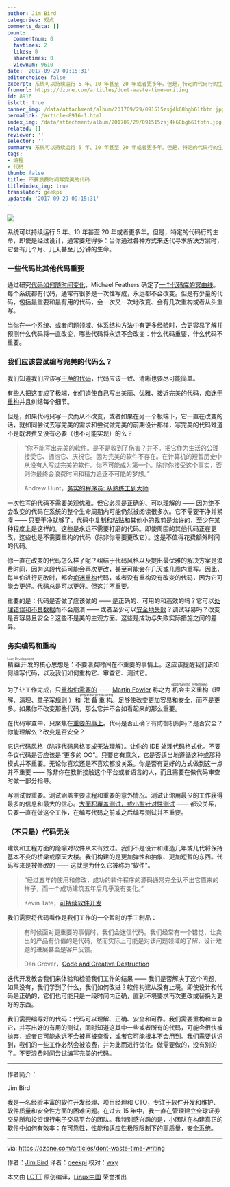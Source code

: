 ```yaml
---
author: Jim Bird
categories: 观点
comments_data: []
count:
  commentnum: 0
  favtimes: 2
  likes: 0
  sharetimes: 0
  viewnum: 9610
date: '2017-09-29 09:15:31'
editorchoice: false
excerpt: 系统可以持续运行 5 年、10 年甚至 20 年或者更多年。但是，特定的代码行的生命，即使是经过设计，通常要短得多：当你通过各种方式来迭代寻求解决方案时，它会有几个月、几天甚至几分钟的生命。
fromurl: https://dzone.com/articles/dont-waste-time-writing
id: 8916
islctt: true
banner_img: /data/attachment/album/201709/29/091515zsj4k68bgb61tbtn.jpg
permalink: /article-8916-1.html
index_img: /data/attachment/album/201709/29/091515zsj4k68bgb61tbtn.jpg.thumb.jpg
related: []
reviewer: ''
selector: ''
summary: 系统可以持续运行 5 年、10 年甚至 20 年或者更多年。但是，特定的代码行的生命，即使是经过设计，通常要短得多：当你通过各种方式来迭代寻求解决方案时，它会有几个月、几天甚至几分钟的生命。
tags:
- 编程
- 代码
thumb: false
title: 不要浪费时间写完美的代码
titleindex_img: true
translator: geekpi
updated: '2017-09-29 09:15:31'
---
```


![](/data/attachment/album/201709/29/091515zsj4k68bgb61tbtn.jpg)


系统可以持续运行 5 年、10 年甚至 20 年或者更多年。但是，特定的代码行的生命，即使是经过设计，通常要短得多：当你通过各种方式来迭代寻求解决方案时，它会有几个月、几天甚至几分钟的生命。


### 一些代码比其他代码重要


通过研究[代码如何随时间变化](http://www.youtube.com/watch?v=0eAhzJ_KM-Q)，Michael Feathers 确定了[一个代码库的冥曲线](http://swreflections.blogspot.ca/2012/10/bad-things-happen-to-good-code.html)。每个系统都有代码，通常有很多是一次性写成，永远都不会改变。但是有少量的代码，包括最重要和最有用的代码，会一次又一次地改变、会有几次重构或者从头重写。


当你在一个系统、或者问题领域、体系结构方法中有更多经验时，会更容易了解并预测什么代码将一直改变，哪些代码将永远不会改变：什么代码重要，什么代码不重要。


### 我们应该尝试编写完美的代码么？


我们知道我们应该写[干净的代码](http://www.amazon.com/Clean-Code-Handbook-Software-Craftsmanship/dp/0132350882)，代码应该一致、清晰也要尽可能简单。


有些人把这变成了极端，他们迫使自己写出[美丽](http://www.makinggoodsoftware.com/2011/03/27/the-obsession-with-beautiful-code-the-refactor-syndrome/)、优雅、接近[完美](http://stackoverflow.com/questions/1196405/how-to-keep-yourself-from-perfectionism-when-coding)的代码，[痴迷于重构](http://programmers.stackexchange.com/questions/43506/is-it-bad-to-have-an-obsessive-refactoring-disorder)并且纠结每个细节。


但是，如果代码只写一次而从不改变，或者如果在另一个极端下，它一直在改变的话，就如同尝试去写完美的需求和尝试做完美的前期设计那样，写完美的代码难道不是既浪费又没有必要（也不可能实现）的么？



> 
> “你不能写出完美的软件。是不是收到了伤害？并不。把它作为生活的公理接受它、拥抱它、庆祝它。因为完美的软件不存在。在计算机的短暂历史中从没有人写过完美的软件。你不可能成为第一个。除非你接受这个事实，否则你最终会浪费时间和精力追逐不可能的梦想。”
> 
> 
> Andrew Hunt，[务实的程序员: 从熟练工到大师](https://pragprog.com/the-pragmatic-programmer)
> 
> 
> 


一次性写的代码不需要美观优雅。但它必须是正确的、可以理解的 —— 因为绝不会改变的代码在系统的整个生命周期内可能仍然被阅读很多次。它不需要干净并紧凑 —— 只要干净就够了。代码中[复制和粘贴](http://swreflections.blogspot.com/2012/03/is-copy-and-paste-programming-really.html)和其他小的裁剪是允许的，至少在某种程度上是这样的。这些是永远不需要打磨的代码。即使周围的其他代码正在更改，这些也是不需要重构的代码（除非你需要更改它）。这是不值得花费额外时间的代码。


你一直在改变的代码怎么样了呢？纠结于代码风格以及提出最优雅的解决方案是浪费时间，因为这段代码可能会再次更改，甚至可能会在几天或几周内重写。因此，每当你进行更改时，都会[痴迷重构](http://programmers.stackexchange.com/questions/43506/is-it-bad-to-have-an-obsessive-refactoring-disorder)代码，或者没有重构没有改变的代码，因为它可能会更好。代码总是可以更好。但这并不重要。


重要的是：代码是否做了应该做的 —— 是正确的、可用的和高效的吗？它可以[处理错误和不良数据](http://swreflections.blogspot.com/2012/03/defensive-programming-being-just-enough.html)而不会崩溃 —— 或者至少可以[安全地失败](https://buildsecurityin.us-cert.gov/articles/knowledge/principles/failing-securely)？调试容易吗？改变是否容易且安全？这些不是美的主观方面。这些是成功与失败实际措施之间的差异。


### 务实编码和重构


<ruby> 精益开发 <rt>  Lean Development </rt></ruby>的核心思想是：不要浪费时间在不重要的事情上。这应该提醒我们该如何编写代码，以及我们如何重构它、审查它、测试它。


为了让工作完成，只[重构你需要的](http://swreflections.blogspot.com/2012/04/what-refactoring-is-and-what-it-isnt.html) —— [Martin Fowler](http://martinfowler.com/articles/workflowsOfRefactoring/) 称之为<ruby> 机会主义重构 <rt>  opportunistic refactoring </rt></ruby>（理解、清理、[童子军规则](http://programmer.97things.oreilly.com/wiki/index.php/The_Boy_Scout_Rule) ）和<ruby> 准备重构 <rt>  preparatory refactoring </rt></ruby>。足够使改变更加容易和安全，而不是更多。如果你不改变那些代码，那么它并不会如看起来的那么重要。


在代码审查中，只聚焦在[重要的事上](http://randomthoughtsonjavaprogramming.blogspot.com/2014/08/building-real-software-dont-waste-time.html)。代码是否正确？有防御机制吗？是否安全？你能理解么？改变是否安全？


忘记代码风格（除非代码风格变成无法理解）。让你的 IDE 处理代码格式化。不要争议代码是否应该是“更多的 OO”。只要它有意义，它是否适当地遵循这种或那种模式并不重要。无论你喜欢还是不喜欢都没关系。你是否有更好的方式做到这一点并不重要 —— 除非你在教新接触这个平台或者语言的人，而且需要在做代码审查时做一部分指导。


写测试很重要。测试涵盖主要流程和重要的意外情况。测试让你用最少的工作获得最多的信息和最大的信心。[大面积覆盖测试，或小型针对性测试](http://swreflections.blogspot.com/2012/08/whats-better-big-fat-tests-or-little.html) —— 都没关系，只要一直在做这个工作，在编写代码之前或之后编写测试并不重要。


### （不只是）代码无关


建筑和工程方面的隐喻对软件从未有效过。我们不是设计和建造几年或几代将保持基本不变的桥梁或摩天大楼。我们构建的是更加弹性和抽象、更加短暂的东西。代码写来是被修改的 —— 这就是为什么它被称为“软件”。



> 
> “经过五年的使用和修改，成功的软件程序的源码通常完全认不出它原来的样子，而一个成功建筑五年后几乎没有变化。”
> 
> 
> Kevin Tate，[可持续软件开发](http://www.amazon.com/Sustainable-Software-Development-Agile-Perspective/dp/0321286081)
> 
> 
> 


我们需要将代码看作是我们工作的一个暂时的手工制品：



> 
> 有时候面对更重要的事情时，我们会迷信代码。我们经常有一个错觉，让卖出的产品有价值的是代码，然而实际上可能是对该问题领域的了解、设计难题的进展甚至是客户反馈。
> 
> 
> Dan Grover，[Code and Creative Destruction](http://dangrover.com/2013/07/16/code-and-creative-destruction/)
> 
> 
> 


迭代开发教会我们来体验和检验我们工作的结果 —— 我们是否解决了这个问题，如果没有，我们学到了什么，我们如何改进？软件构建从没有止境。即使设计和代码是正确的，它们也可能只是一段时间内正确，直到环境要求再次更改或替换为更好的东西。


我们需要编写好的代码：代码可以理解、正确、安全和可靠。我们需要重构和审查它，并写出好的有用的测试，同时知道这其中一些或者所有的代码，可能会很快被抛弃，或者它可能永远不会被再被查看，或者它可能根本不会用到。我们需要认识到，我们的一些工作必然会被浪费，并为此而进行优化。做需要做的，没有别的了。不要浪费时间尝试编写完美的代码。




---


作者简介：


Jim Bird


我是一名经验丰富的软件开发经理、项目经理和 CTO，专注于软件开发和维护、软件质量和安全性方面的困难问题。在过去 15 年中，我一直在管理建立全球证券交易所和投资银行电子交易平台的团队。我特别感兴趣的是，小团队在构建真正的软件中如何有效率：在可靠性，性能和适应性极限限制下的高质量，安全系统。




---


via: <https://dzone.com/articles/dont-waste-time-writing>


作者：[Jim Bird](https://dzone.com/users/722527/jim.bird.html) 译者：[geekpi](https://github.com/geekpi) 校对：[wxy](https://github.com/wxy)


本文由 [LCTT](https://github.com/LCTT/TranslateProject) 原创编译，[Linux中国](https://linux.cn/) 荣誉推出